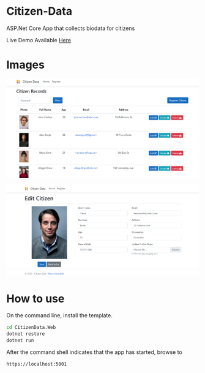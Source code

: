 # Citizen-Data

 ASP.Net Core App that collects biodata for citizens 

Live Demo Available [Here](http://citizendata.azurewebsites.net/)

# Images
![Homepage](Screenshots/1.png "Homepage")


![Detail](Screenshots/2.png "Details")


# How to use

On the command line, install the template.

```cmd
cd CitizenData.Web
dotnet restore
dotnet run
```

After the command shell indicates that the app has started, browse to 

```cmd
https://localhost:5001
```
